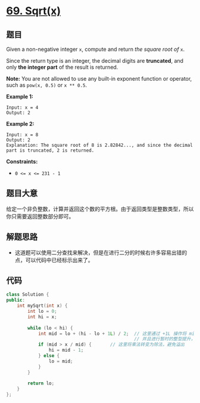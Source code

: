 # [69. Sqrt(x)](https://leetcode.com/problems/sqrtx/)

## 题目

Given a non-negative integer `x`, compute and return *the square root of* `x`.

Since the return type is an integer, the decimal digits are **truncated**, and only **the integer part** of the result is returned.

**Note:** You are not allowed to use any built-in exponent function or operator, such as `pow(x, 0.5)` or `x ** 0.5`.

 

**Example 1:**

```
Input: x = 4
Output: 2
```

**Example 2:**

```
Input: x = 8
Output: 2
Explanation: The square root of 8 is 2.82842..., and since the decimal part is truncated, 2 is returned.
```

 

**Constraints:**

- `0 <= x <= 231 - 1`

## 题目大意

给定一个非负整数，计算并返回这个数的平方根。由于返回类型是整数类型，所以你只需要返回整数部分即可。

## 解题思路

* 这道题可以使用二分查找来解决，但是在进行二分的时候右许多容易出错的点，可以代码中已经标示出来了。

## 代码

````c++
class Solution {
public:
    int mySqrt(int x) {
        int lo = 0;
        int hi = x;
        
        while (lo < hi) {
            int mid = lo + (hi - lo + 1L) / 2;  // 这里通过 +1L 操作将 mid 改为向上取整，
                                                // 并且进行暂时的整型提升，来避免溢出
            if (mid > x / mid) {       // 这里将乘法转变为除法，避免溢出
                hi = mid - 1;
            } else {
                lo = mid;
            }
        }
        
        return lo;
    }
};
````

